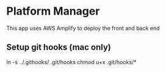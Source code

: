 # Platform Manager

This app uses AWS Amplify to deploy the front and back end

## Setup git hooks (mac only)
ln -s ../.githooks/  .git/hooks
chmod u+x .git/hooks/*